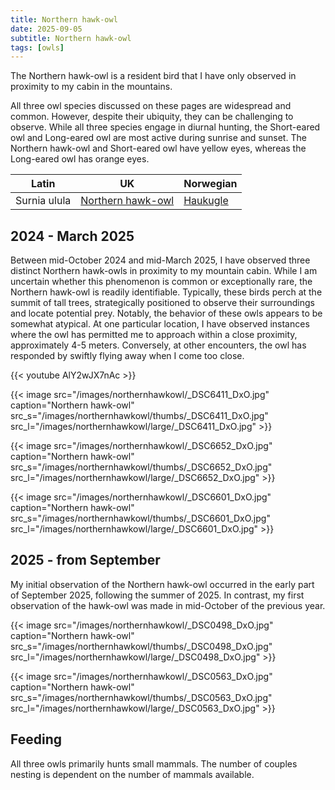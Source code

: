 ```yaml
---
title: Northern hawk-owl
date: 2025-09-05
subtitle: Northern hawk-owl
tags: [owls]
---
```


The Northern hawk-owl is a resident bird that I have only observed in proximity to my cabin in the mountains. 

<!--more-->

All three owl species discussed on these pages are widespread and common. However, despite their ubiquity, they can be challenging to observe. While all three species engage in diurnal hunting, the Short-eared owl and Long-eared owl are most active during sunrise and sunset. The Northern hawk-owl and Short-eared owl have yellow eyes, whereas the Long-eared owl has orange eyes.

| Latin                 | UK                                                                     | Norwegian                                              |
|-----------------------|------------------------------------------------------------------------|--------------------------------------------------------|
| Surnia ulula          | [Northern hawk-owl](https://en.wikipedia.org/wiki/Northern_hawk-owl)   | [Haukugle](https://no.wikipedia.org/wiki/Haukugle)     |

## 2024 - March 2025

Between mid-October 2024 and mid-March 2025, I have observed three distinct Northern hawk-owls in proximity to my mountain cabin. While I am uncertain whether this phenomenon is common or exceptionally rare, the Northern hawk-owl is readily identifiable. Typically, these birds perch at the summit of tall trees, strategically positioned to observe their surroundings and locate potential prey. Notably, the behavior of these owls appears to be somewhat atypical. At one particular location, I have observed instances where the owl has permitted me to approach within a close proximity, approximately 4-5 meters. Conversely, at other encounters, the owl has responded by swiftly flying away when I come too close.

{{< youtube AlY2wJX7nAc >}}

{{< image src="/images/northernhawkowl/_DSC6411_DxO.jpg"  caption="Northern hawk-owl" src_s="/images/northernhawkowl/thumbs/_DSC6411_DxO.jpg" src_l="/images/northernhawkowl/large/_DSC6411_DxO.jpg" >}}

{{< image src="/images/northernhawkowl/_DSC6652_DxO.jpg"  caption="Northern hawk-owl" src_s="/images/northernhawkowl/thumbs/_DSC6652_DxO.jpg" src_l="/images/northernhawkowl/large/_DSC6652_DxO.jpg" >}}

{{< image src="/images/northernhawkowl/_DSC6601_DxO.jpg"  caption="Northern hawk-owl" src_s="/images/northernhawkowl/thumbs/_DSC6601_DxO.jpg" src_l="/images/northernhawkowl/large/_DSC6601_DxO.jpg" >}}

## 2025 - from September

My initial observation of the Northern hawk-owl occurred in the early part of September 2025, following the summer of 2025. In contrast, my first observation of the hawk-owl was made in mid-October of the previous year.

{{< image src="/images/northernhawkowl/_DSC0498_DxO.jpg"  caption="Northern hawk-owl" src_s="/images/northernhawkowl/thumbs/_DSC0498_DxO.jpg" src_l="/images/northernhawkowl/large/_DSC0498_DxO.jpg" >}}

{{< image src="/images/northernhawkowl/_DSC0563_DxO.jpg"  caption="Northern hawk-owl" src_s="/images/northernhawkowl/thumbs/_DSC0563_DxO.jpg" src_l="/images/northernhawkowl/large/_DSC0563_DxO.jpg" >}}

## Feeding

All three owls primarily hunts small mammals. The number of couples nesting is dependent on the number of mammals available.